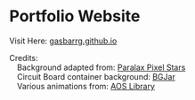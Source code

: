 # Portfolio Website 
 Visit Here: [gasbarrg.github.io](http://gasbarrg.github.io)  

Credits:  
&emsp;Background adapted from: [Paralax Pixel Stars](https://codepen.io/mattmarble/pen/qBdamQz)  
&emsp;Circuit Board container background: [BGJar](https://bgjar.com/circuit-board)  
&emsp;Various animations from: [AOS Library](https://github.com/michalsnik/aos)  

   
